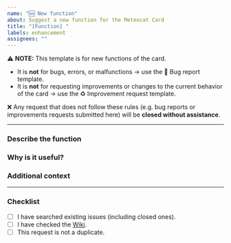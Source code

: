 ```yaml
---
name: "🆕 New function"
about: Suggest a new function for the Meteocat Card
title: "[Function] "
labels: enhancement
assignees: ""
---
```


⚠️ **NOTE:** This template is for new functions of the card.  

- It is **not** for bugs, errors, or malfunctions → use the 🐞 Bug report template.  
- It is **not** for requesting improvements or changes to the current behavior of the card → use the ♻️ Improvement request template.  

❌ Any request that does not follow these rules (e.g. bug reports or improvements requests submitted here) will be **closed without assistance**.

---

### Describe the function
<!-- Clear and concise description of the new function you want to add. -->

### Why is it useful?
<!-- Explain the value of this function for Home Assistant users. -->

### Additional context
<!-- Add any other context, screenshots, or examples related to your request. -->

---

### Checklist
- [ ] I have searched existing issues (including closed ones).
- [ ] I have checked the [Wiki](https://github.com/figorr/meteocat-card/wiki).
- [ ] This request is not a duplicate.